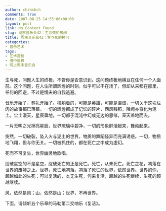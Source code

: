 ```yaml
---
author: chzhshch
comments: true
date: 2007-08-25 14:55:06+00:00
layout: post
link: No Content Found
slug: 周末音乐会42：生与死的拷问
title: 周末音乐会42：生与死的拷问
categories:
- 音乐艺术
tags:
- 艺术赏析
- 缠中说禅
- 网上周末音乐会
---
```


			

生与死，问题人生的终极，不管你是否意识到，这问题终极地横亘在任何一个人面前。这个问题，在人生所谓辉煌的时刻，似乎可以不在场了，但却从来都在那里，任何的回避，不过是懦夫的自我逃避。

音乐开始了，葬礼开始了。横躺着的，可能是英雄，可能是混蛋，一切关于这块烂肉的故事都已落幕。一切的辉煌都成了记忆的碎片，西风残照，陵阙亦将化为泥土。尘土漫天，星辰垂地，一切都于混沌中幻成无边的思绪，笼天盖地而去。

一片无明之光擦亮星辰，世界琉璃中碧净，一切的形象鲜活起来，舞动起来。

突然，一切破裂，坠入火与泥土的世界，物质的舞蹈怪异而充满诱惑。一切，物质地飞翔，但与你无关。一切被抓住的，都在死亡之中成为虚幻。

死而不可复生，世界幽灵地歌唱。

绽破星空的不是星空，绽破死亡的正是死亡。死亡，从未死亡。死亡之花，凋落在世界的废墟之上。世界，死亡地凋落。凋落了死亡的世界，依然世界。世界的你，超越如此的生死：可以复活的，本无生死，何来复活，超越的生死继续，生死的超越继续。

风，依然是风；山，依然是山；世界，不再世界。

下面，请倾听五个乐章的马勒第二交响乐《复活》。

